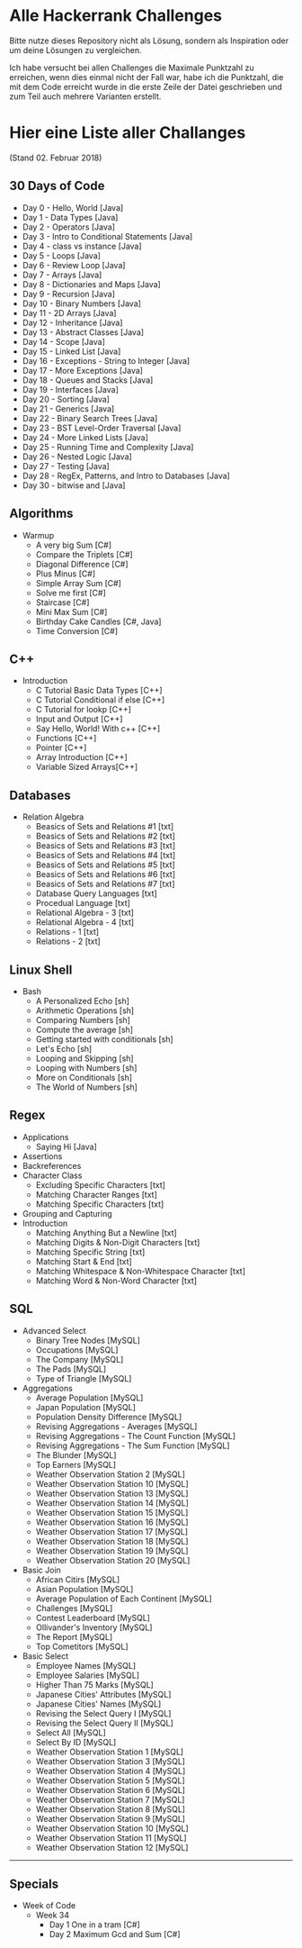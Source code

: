 # Alle Hackerrank Challenges
Bitte nutze dieses Repository nicht als Lösung, sondern als Inspiration oder um deine Lösungen zu vergleichen.

Ich habe versucht bei allen Challenges die Maximale Punktzahl zu erreichen, wenn dies einmal nicht der Fall war, habe ich die Punktzahl, die mit dem Code erreicht wurde in die erste Zeile der Datei geschrieben und zum Teil auch mehrere Varianten erstellt.

# Hier eine Liste aller Challanges
(Stand 02. Februar 2018)
## 30 Days of Code 
* Day 0 - Hello, World [Java]
* Day 1 - Data Types [Java]
* Day 2 - Operators [Java]
* Day 3 - Intro to Conditional Statements [Java]
* Day 4 - class vs instance [Java]
* Day 5 - Loops [Java]
* Day 6 - Review Loop [Java]
* Day 7 - Arrays [Java]
* Day 8 - Dictionaries and Maps [Java]
* Day 9 - Recursion [Java]
* Day 10 - Binary Numbers [Java]
* Day 11 - 2D Arrays [Java]
* Day 12 - Inheritance [Java]
* Day 13 - Abstract Classes [Java]
* Day 14 - Scope [Java]
* Day 15 - Linked List [Java]
* Day 16 - Exceptions - String to Integer [Java]
* Day 17 - More Exceptions [Java]
* Day 18 - Queues and Stacks [Java]
* Day 19 - Interfaces [Java]
* Day 20 - Sorting [Java]
* Day 21 - Generics [Java]
* Day 22 - Binary Search Trees [Java]
* Day 23 - BST Level-Order Traversal [Java]
* Day 24 - More Linked Lists [Java]
* Day 25 - Running Time and Complexity [Java]
* Day 26 - Nested Logic [Java]
* Day 27 - Testing [Java]
* Day 28 - RegEx, Patterns, and Intro to Databases [Java]
* Day 30 - bitwise and [Java]
## Algorithms
* Warmup
    * A very big Sum [C#]
    * Compare the Triplets [C#]
    * Diagonal Difference [C#]
    * Plus Minus [C#]
    * Simple Array Sum [C#]
    * Solve me first [C#]
    * Staircase [C#]
    * Mini Max Sum [C#]
    * Birthday Cake Candles [C#, Java]
    * Time Conversion [C#]
## C++
* Introduction
    * C Tutorial Basic Data Types [C++]
    * C Tutorial Conditional if else [C++]
    * C Tutorial for lookp [C++]
    * Input and Output [C++]
    * Say Hello, World! With c++ [C++]
    * Functions [C++]
    * Pointer [C++]
    * Array Introduction [C++]
    * Variable Sized Arrays[C++]
## Databases
* Relation Algebra
    * Beasics of Sets and Relations #1 [txt]
    * Beasics of Sets and Relations #2 [txt]
    * Beasics of Sets and Relations #3 [txt]
    * Beasics of Sets and Relations #4 [txt]
    * Beasics of Sets and Relations #5 [txt]
    * Beasics of Sets and Relations #6 [txt]
    * Beasics of Sets and Relations #7 [txt]
    * Database Query Languages [txt]
    * Procedual Language [txt]
    * Relational Algebra - 3 [txt]
    * Relational Algebra - 4 [txt]
    * Relations - 1 [txt]
    * Relations - 2 [txt]
## Linux Shell
* Bash
    * A Personalized Echo [sh]
    * Arithmetic Operations [sh]
    * Comparing Numbers [sh]
    * Compute the average [sh]
    * Getting started with conditionals [sh]
    * Let's Echo [sh]
    * Looping and Skipping [sh]
    * Looping with Numbers [sh]
    * More on Conditionals [sh]
    * The World of Numbers [sh]
## Regex
* Applications
    * Saying Hi [Java]
* Assertions
* Backreferences
* Character Class
    * Excluding Specific Characters [txt]
    * Matching Character Ranges [txt]
    * Matching Specific Characters [txt]
* Grouping and Capturing
* Introduction
    * Matching Anything But a Newline [txt]
    * Matching Digits & Non-Digit Characters [txt]
    * Matching Specific String [txt]
    * Matching Start & End [txt]
    * Matching Whitespace & Non-Whitespace Character [txt]
    * Matching Word & Non-Word Character [txt]
## SQL
* Advanced Select
    * Binary Tree Nodes [MySQL]
    * Occupations [MySQL]
    * The Company [MySQL]
    * The Pads [MySQL]
    * Type of Triangle [MySQL]
* Aggregations
    * Average Population [MySQL]
    * Japan Population [MySQL]
    * Population Density Difference [MySQL]
    * Revising Aggregations - Averages [MySQL]
    * Revising Aggregations - The Count Function [MySQL]
    * Revising Aggregations - The Sum Function [MySQL]
    * The Blunder [MySQL]
    * Top Earners [MySQL]
    * Weather Observation Station 2 [MySQL]
    * Weather Observation Station 10 [MySQL]
    * Weather Observation Station 13 [MySQL]
    * Weather Observation Station 14 [MySQL]
    * Weather Observation Station 15 [MySQL]
    * Weather Observation Station 16 [MySQL]
    * Weather Observation Station 17 [MySQL]
    * Weather Observation Station 18 [MySQL]
    * Weather Observation Station 19 [MySQL]
    * Weather Observation Station 20 [MySQL]
* Basic Join
    * African Citirs [MySQL]
    * Asian Population [MySQL]
    * Average Population of Each Continent [MySQL]
    * Challenges [MySQL]
    * Contest Leaderboard [MySQL]
    * Ollivander's Inventory [MySQL]
    * The Report [MySQL]
    * Top Cometitors [MySQL]
* Basic Select
    * Employee Names [MySQL]
    * Employee Salaries [MySQL]
    * Higher Than 75 Marks [MySQL]
    * Japanese Cities' Attributes [MySQL]
    * Japanese Cities' Names [MySQL]
    * Revising the Select Query I [MySQL]
    * Revising the Select Query II [MySQL]
    * Select All [MySQL]
    * Select By ID [MySQL]
    * Weather Observation Station 1 [MySQL]
    * Weather Observation Station 3 [MySQL]
    * Weather Observation Station 4 [MySQL]
    * Weather Observation Station 5 [MySQL]
    * Weather Observation Station 6 [MySQL]
    * Weather Observation Station 7 [MySQL]
    * Weather Observation Station 8 [MySQL]
    * Weather Observation Station 9 [MySQL]
    * Weather Observation Station 10 [MySQL]
    * Weather Observation Station 11 [MySQL]
    * Weather Observation Station 12 [MySQL]
---
## Specials
* Week of Code
    * Week 34
        * Day 1 One in a tram [C#]
        * Day 2 Maximum Gcd and Sum [C#]
